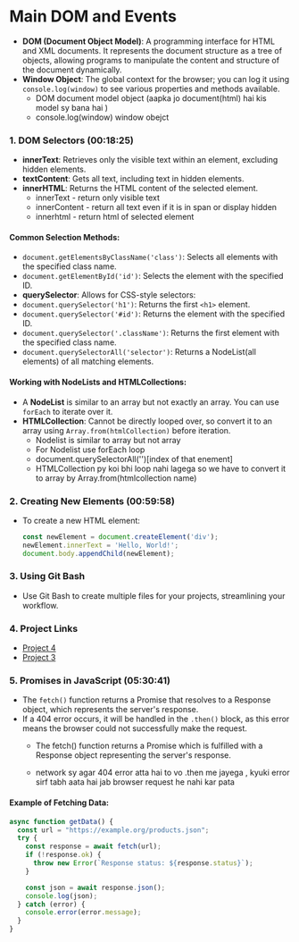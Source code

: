 # Main DOM and Events

- **DOM (Document Object Model)**: A programming interface for HTML and XML documents. It represents the document structure as a tree of objects, allowing programs to manipulate the content and structure of the document dynamically.
- **Window Object**: The global context for the browser; you can log it using `console.log(window)` to see various properties and methods available.
  - DOM document model object (aapka jo document(html) hai kis model sy bana hai )
  - console.log(window) window obejct

### 1. DOM Selectors (00:18:25)


- **innerText**: Retrieves only the visible text within an element, excluding hidden elements.
- **textContent**: Gets all text, including text in hidden elements.
- **innerHTML**: Returns the HTML content of the selected element.
  - innerText -  return only visible text
  - innerContent - return all text even if it is in span or display hidden
  - innerhtml - return html of selected element

#### Common Selection Methods:

- `document.getElementsByClassName('class')`: Selects all elements with the specified class name.
- `document.getElementById('id')`: Selects the element with the specified ID.
- **querySelector**: Allows for CSS-style selectors:
- `document.querySelector('h1')`: Returns the first `<h1>` element.
- `document.querySelector('#id')`: Returns the element with the specified ID.
- `document.querySelector('.className')`: Returns the first element with the specified class name.
- `document.querySelectorAll('selector')`: Returns a NodeList(all elements) of all matching elements.

#### Working with NodeLists and HTMLCollections:

- A **NodeList** is similar to an array but not exactly an array. You can use `forEach` to iterate over it.
- **HTMLCollection**: Cannot be directly looped over, so convert it to an array using `Array.from(htmlCollection)` before iteration.
  - Nodelist is similar to array but not array
  - For Nodelist use forEach loop
  - document.querySelectorAll('')[index  of that enement] 
  - HTMLCollection py koi bhi loop nahi lagega so we have to convert it to array by Array.from(htmlcollection name)

### 2. Creating New Elements (00:59:58)

- To create a new HTML element:
  ```javascript
  const newElement = document.createElement('div');
  newElement.innerText = 'Hello, World!';
  document.body.appendChild(newElement);
  ```


### 3. Using Git Bash

- Use Git Bash to create multiple files for your projects, streamlining your workflow.


### 4. Project Links

- [Project 4](https://javascript-e6p.pages.dev/)
- [Project 3](https://digital-analog-clock.tiiny.site/)


### 5. Promises in JavaScript (05:30:41)

- The `fetch()` function returns a Promise that resolves to a Response object, which represents the server's response.
- If a 404 error occurs, it will be handled in the `.then()` block, as this error means the browser could not successfully make the request.
  - The fetch() function returns a Promise which is fulfilled with a Response object representing the server's response.

  - network sy agar 404 error atta hai to vo .then me jayega , kyuki error sirf tabh aata hai jab browser request he nahi kar pata 


#### Example of Fetching Data:

```javascript
async function getData() {
  const url = "https://example.org/products.json";
  try {
    const response = await fetch(url);
    if (!response.ok) {
      throw new Error(`Response status: ${response.status}`);
    }

    const json = await response.json();
    console.log(json);
  } catch (error) {
    console.error(error.message);
  }
}
```